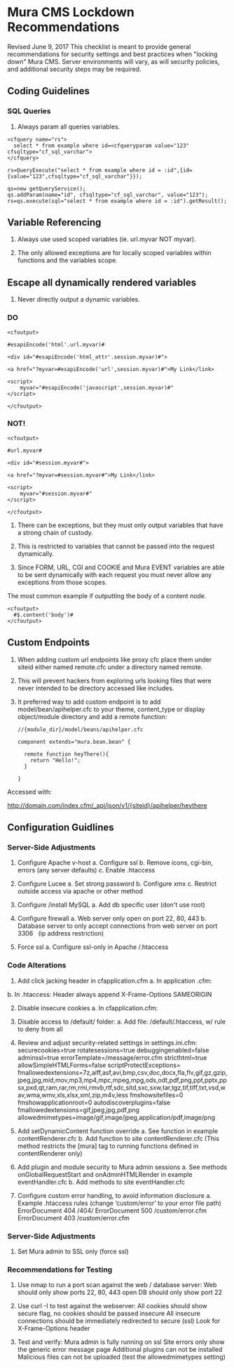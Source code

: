 # Mura CMS Lockdown Recommendations
Revised June 9, 2017
This checklist is meant to provide general recommendations for security settings and best practices when "locking down" Mura CMS.
Server environments will vary, as will security policies, and additional security steps may be required. 

## Coding Guidelines

### SQL Queries

1. Always param all queries variables.

```
<cfquery name="rs">
  select * from example where id=<cfqueryparam value="123" cfsqltype="cf_sql_varchar">
</cfquery>
```

```
rs=QueryExecute("select * from example where id = :id",{id={value="123",cfsqltype="cf_sql_varchar"}});
```

```
qs=new getQueryService();
qs.addParam(name="id", cfsqltype="cf_sql_varchar", value="123");
rs=qs.execute(sql="select * from example where id = :id").getResult();
```

## Variable Referencing

1. Always use used scoped variables (ie. url.myvar NOT myvar).

2. The only allowed exceptions are for locally scoped variables within functions and the variables scope.

## Escape all dynamically rendered variables

1. Never directly output a dynamic variables. 

### DO

```
<cfoutput>

#esapiEncode('html'.url.myvar)#

<div id="#esapiEncode('html_attr'.session.myvar)#">

<a href="?myvar=#esapiEncode('url',session.myvar)#">My Link</link>

<script>
    myvar="#esapiEncode('javascript',session.myvar)#"
</script>

</cfoutput>
```

### NOT!

```
<cfoutput>

#url.myvar#

<div id="#session.myvar#">

<a href="?myvar=#session.myvar#">My Link</link>

<script>
    myvar="#session.myvar#"
</script>

</cfoutput>
```

1. There can be exceptions, but they must only output variables that have a strong chain of custody.

2. This is restricted to variables that cannot be passed into the request dynamically. 

3. Since FORM, URL, CGI and COOKIE and Mura EVENT variables are able to be sent dynamically with each request you must never allow any exceptions from those scopes.

The most common example if outputting the body of a content node.

```
<cfoutput>
  #$.content('body')#
</cfoutput>
```

## Custom Endpoints

1. When adding custom url endpoints like proxy cfc place them under siteid either named remote.cfc under a directory named remote.  

2. This will prevent hackers from exploring urls looking files that were never intended to be directory accessed like includes.

3. It preferred way to add custom endpoint is to add model/bean/apihelper.cfc to your theme, content_type or display object/module directory and add a remote function:



	```
	//{module_dir}/model/beans/apihelper.cfc
	
	component extends="mura.bean.bean" {

	  remote function heyThere(){
	    return "Hello!";
	  }

	}
	```

Accessed with:

http://domain.com/index.cfm/_api/json/v1/{siteid}/apihelper/heythere

## Configuration Guidlines

### Server-Side Adjustments

1. Configure Apache v-host
a. Configure ssl
b. Remove icons, cgi-bin, errors (any server defaults)
c. Enable .htaccess

2. Configure Lucee
a. Set strong password
b. Configure xmx
c. Restrict outside access via apache or other method

3. Configure /install MySQL
a. Add db specific user (don't use root)

4. Configure firewall
a. Web server only open on port 22, 80, 443
b. Database server to only accept connections from web server on port 3306       (ip address restriction)
	
5. Force ssl
a. Configure ssl-only in Apache /.htaccess


### Code Alterations

1. Add click jacking header in cfapplication.cfm
a. In application .cfm:	
<cfheader name="X-Frame-Options" value="SAMEORIGIN">
b. In .htaccess:
<ifModule mod_headers.c>
		Header always append X-Frame-Options SAMEORIGIN
</ifModule>
	
2. Disable insecure cookies
a. In cfapplication.cfm:
<cfset this.setClientCookies = false>
	
3. Disable access to /default/ folder:
a. Add file: /default/.htaccess, w/ rule to deny from all
	
4. Review and adjust security-related settings in settings.ini.cfm:
securecookies=true
rotatesessions=true
debuggingenabled=false
adminssl=true
errorTemplate=/message/error.cfm
stricthtml=true
allowSimpleHTMLForms=false
scriptProtectExceptions=
fmallowedextensions=7z,aiff,asf,avi,bmp,csv,doc,docx,fla,flv,gif,gz,gzip,jpeg,jpg,mid,mov,mp3,mp4,mpc,mpeg,mpg,ods,odt,pdf,png,ppt,pptx,ppsx,pxd,qt,ram,rar,rm,rmi,rmvb,rtf,sdc,sitd,sxc,sxw,tar,tgz,tif,tiff,txt,vsd,wav,wma,wmv,xls,xlsx,xml,zip,m4v,less
fmshowsitefiles=0
fmshowapplicationroot=0
autodiscoverplugins=false
fmallowedextensions=gif,jpeg,jpg,pdf,png
allowedmimetypes=image/gif,image/jpeg,application/pdf,image/png

5. Add setDynamicContent function override 
a. See function in example contentRenderer.cfc
b. Add function to site contentRenderer.cfc
   (This method restricts the [mura] tag to running functions defined in contentRenderer only)

6. Add plugin and module security to Mura admin sessions
a. See methods onGlobalRequestStart and onAdminHTMLRender in example eventHandler.cfc
b. Add methods to site eventHandler.cfc

7. Configure custom error handling, to avoid information disclosure
a. Example .htaccess rules (change ‘custom/error’ to your error file path)
	ErrorDocument 404 /404/
	ErrorDocument 500 /custom/error.cfm
	ErrorDocument 403 /custom/error.cfm


### Server-Side Adjustments

1. Set Mura admin to SSL only (force ssl)


### Recommendations for Testing

1. Use nmap to run a port scan against the web / database server:
	Web should only show ports 22, 80, 443 open
	DB should only show port 22

2. Use curl -I to test against the webserver:
	All cookies should show secure flag, no cookies should be passed insecure
	All insecure connections should be immediately redirected to secure (ssl)
	Look for X-Frame-Options header

3. Test and verify: 
	Mura admin is fully running on ssl
	Site errors only show the generic error message page
	Additional plugins can not be installed
	Malicious files can not be uploaded (test the allowedmimetypes setting)



